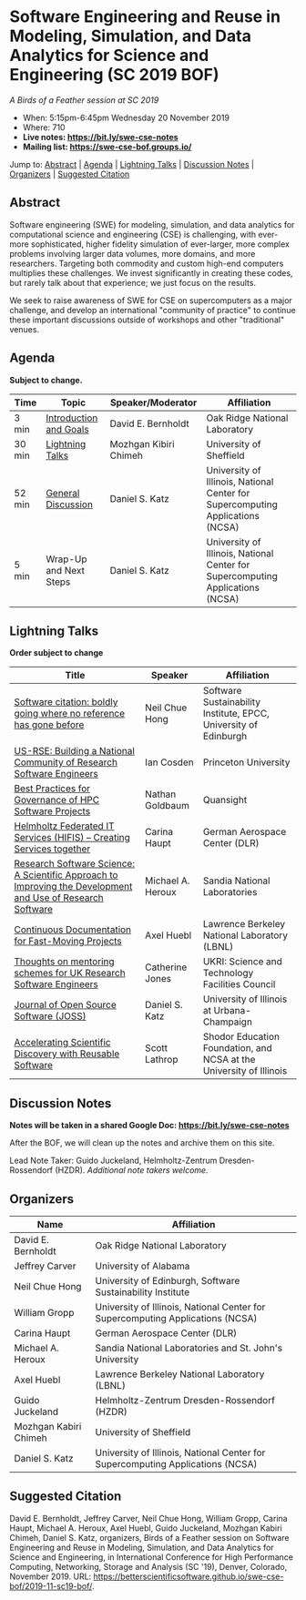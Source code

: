 # Software Engineering and Reuse in Modeling, Simulation, and Data Analytics for Science and Engineering (SC 2019 BOF)

*A Birds of a Feather session at SC 2019*
- When: 5:15pm-6:45pm Wednesday 20 November 2019
- Where: 710
- **Live notes: <https://bit.ly/swe-cse-notes>**
- **Mailing list: <https://swe-cse-bof.groups.io/>**

Jump to: [Abstract](#abstract) \| [Agenda](#agenda) \| [Lightning Talks](#lightning-talks) \| [Discussion Notes](#discussion-notes) \| [Organizers](#organizers) \|  [Suggested Citation](#suggested-citation)

## Abstract

Software engineering (SWE) for modeling, simulation, and data
analytics for computational science and engineering (CSE) is
challenging, with ever-more sophisticated, higher fidelity simulation
of ever-larger, more complex problems involving larger data volumes,
more domains, and more researchers. Targeting both commodity and
custom high-end computers multiplies these challenges. We invest
significantly in creating these codes, but rarely talk about that
experience; we just focus on the results.

We seek to raise awareness of SWE for CSE on supercomputers as a major
challenge, and develop an international "community of practice" to
continue these important discussions outside of workshops and other
"traditional" venues.

## Agenda

**Subject to change.**

Time | Topic | Speaker/Moderator | Affiliation
-----|-------|---------|------------
3 min | [Introduction and Goals](00-intro-bernholdt.pdf) | David E. Bernholdt | Oak Ridge National Laboratory
30 min | [Lightning Talks](#lightning-talks) | Mozhgan Kibiri Chimeh | University of Sheffield
52 min | [General Discussion](#discussion-notes) | Daniel S. Katz | University of Illinois, National Center for Supercomputing Applications (NCSA)
5 min | Wrap-Up and Next Steps | Daniel S. Katz | University of Illinois, National Center for Supercomputing Applications (NCSA)

## Lightning Talks

**Order subject to change**

Title | Speaker | Affiliation
------|---------|-------------
[Software citation: boldly going where no reference has gone before](01-chuehong-citation.pdf) | Neil Chue Hong | Software Sustainability Institute, EPCC, University of Edinburgh
[US-RSE: Building a National Community of Research Software Engineers](02-cosden-usrse.pdf) | Ian Cosden | Princeton University
[Best Practices for Governance of HPC Software Projects](03-goldbaum-governance.pdf) | Nathan Goldbaum | Quansight
[Helmholtz Federated IT Services (HIFIS) – Creating Services together](04-haupt-helmholtz.pdf) | Carina Haupt | German Aerospace Center (DLR)
[Research Software Science: A Scientific Approach to Improving the Development and Use of Research Software](05-heroux-research.pdf) | Michael A. Heroux | Sandia National Laboratories
[Continuous Documentation for Fast-Moving Projects](06-huebl-documentation.pdf) | Axel Huebl | Lawrence Berkeley National Laboratory (LBNL)
[Thoughts on mentoring schemes for UK Research Software Engineers](07-jones-mentoring.pdf) | Catherine Jones | UKRI: Science and Technology Facilities Council
[Journal of Open Source Software (JOSS)](08-katz-joss.pdf) | Daniel S. Katz | University of Illinois at Urbana-Champaign
[Accelerating Scientific Discovery with Reusable Software](09-lathrop-reusable.pdf) | Scott Lathrop | Shodor Education Foundation, and NCSA at the University of Illinois

## Discussion Notes

**Notes will be taken in a shared Google Doc: <https://bit.ly/swe-cse-notes>**

After the BOF, we will clean up the notes and archive them on this site.

Lead Note Taker: Guido Juckeland, Helmholtz-Zentrum Dresden-Rossendorf (HZDR).
*Additional note takers welcome.*

## Organizers

Name | Affiliation
-----|------------
David E. Bernholdt | Oak Ridge National Laboratory
Jeffrey Carver | University of Alabama
Neil Chue Hong | University of Edinburgh, Software Sustainability Institute
William Gropp | University of Illinois, National Center for Supercomputing Applications (NCSA)
Carina Haupt | German Aerospace Center (DLR)
Michael A. Heroux | Sandia National Laboratories and St. John's University
Axel Huebl | Lawrence Berkeley National Laboratory (LBNL)
Guido Juckeland | Helmholtz-Zentrum Dresden-Rossendorf (HZDR)
Mozhgan Kabiri Chimeh | University of Sheffield
Daniel S. Katz | University of Illinois, National Center for Supercomputing Applications (NCSA)

## Suggested Citation

David E. Bernholdt, Jeffrey Carver, Neil Chue Hong, William Gropp,
Carina Haupt, Michael A. Heroux, Axel Huebl, Guido Juckeland, Mozhgan
Kabiri Chimeh, Daniel S. Katz, organizers, Birds of a Feather session on
Software Engineering and Reuse in Modeling, Simulation, and Data
Analytics for Science and Engineering, in International Conference for
High Performance Computing, Networking, Storage and Analysis (SC '19),
Denver, Colorado, November 2019. URL:
<https://betterscientificsoftware.github.io/swe-cse-bof/2019-11-sc19-bof/>.
